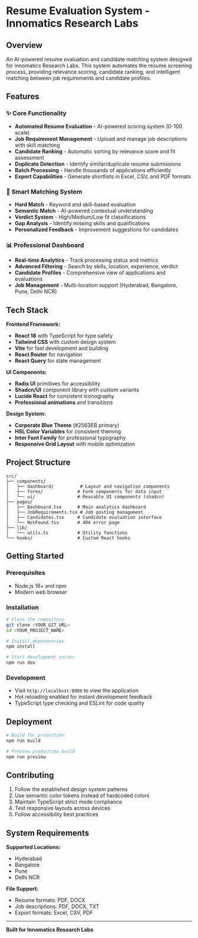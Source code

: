 # Resume Evaluation System - Innomatics Research Labs

## Overview

An AI-powered resume evaluation and candidate matching system designed for Innomatics Research Labs. This system automates the resume screening process, providing relevance scoring, candidate ranking, and intelligent matching between job requirements and candidate profiles.

## Features

### ✨ **Core Functionality**
- **Automated Resume Evaluation** - AI-powered scoring system (0-100 scale)
- **Job Requirement Management** - Upload and manage job descriptions with skill matching
- **Candidate Ranking** - Automatic sorting by relevance score and fit assessment
- **Duplicate Detection** - Identify similar/duplicate resume submissions
- **Batch Processing** - Handle thousands of applications efficiently
- **Export Capabilities** - Generate shortlists in Excel, CSV, and PDF formats

### 🎯 **Smart Matching System**
- **Hard Match** - Keyword and skill-based evaluation
- **Semantic Match** - AI-powered contextual understanding
- **Verdict System** - High/Medium/Low fit classifications
- **Gap Analysis** - Identify missing skills and qualifications
- **Personalized Feedback** - Improvement suggestions for candidates

### 📊 **Professional Dashboard**
- **Real-time Analytics** - Track processing status and metrics
- **Advanced Filtering** - Search by skills, location, experience, verdict
- **Candidate Profiles** - Comprehensive view of applications and evaluations
- **Job Management** - Multi-location support (Hyderabad, Bangalore, Pune, Delhi NCR)

## Tech Stack

**Frontend Framework:**
- **React 18** with TypeScript for type safety
- **Tailwind CSS** with custom design system
- **Vite** for fast development and building
- **React Router** for navigation
- **React Query** for state management

**UI Components:**
- **Radix UI** primitives for accessibility
- **Shadcn/UI** component library with custom variants
- **Lucide React** for consistent iconography
- **Professional animations** and transitions

**Design System:**
- **Corporate Blue Theme** (#2563EB primary)
- **HSL Color Variables** for consistent theming
- **Inter Font Family** for professional typography
- **Responsive Grid Layout** with mobile optimization

## Project Structure

```
src/
├── components/
│   ├── dashboard/          # Layout and navigation components
│   ├── forms/             # Form components for data input
│   └── ui/                # Reusable UI components (shadcn)
├── pages/
│   ├── Dashboard.tsx      # Main analytics dashboard
│   ├── JobRequirements.tsx # Job posting management
│   ├── Candidates.tsx     # Candidate evaluation interface
│   └── NotFound.tsx       # 404 error page
├── lib/
│   └── utils.ts           # Utility functions
└── hooks/                 # Custom React hooks
```

## Getting Started

### Prerequisites
- Node.js 16+ and npm
- Modern web browser

### Installation

```bash
# Clone the repository
git clone <YOUR_GIT_URL>
cd <YOUR_PROJECT_NAME>

# Install dependencies
npm install

# Start development server
npm run dev
```

### Development
- Visit `http://localhost:8080` to view the application
- Hot reloading enabled for instant development feedback
- TypeScript type checking and ESLint for code quality

## Deployment

```bash
# Build for production
npm run build

# Preview production build
npm run preview
```

## Contributing

1. Follow the established design system patterns
2. Use semantic color tokens instead of hardcoded colors
3. Maintain TypeScript strict mode compliance
4. Test responsive layouts across devices
5. Follow accessibility best practices

## System Requirements

**Supported Locations:**
- Hyderabad
- Bangalore  
- Pune
- Delhi NCR

**File Support:**
- Resume formats: PDF, DOCX
- Job descriptions: PDF, DOCX, TXT
- Export formats: Excel, CSV, PDF

---

**Built for Innomatics Research Labs**
